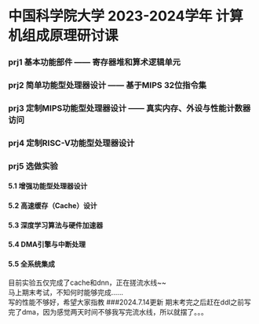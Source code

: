 # 中国科学院大学 2023-2024学年 计算机组成原理研讨课
### prj1 基本功能部件 —— 寄存器堆和算术逻辑单元
### prj2 简单功能型处理器设计 —— 基于MIPS 32位指令集
### prj3 定制MIPS功能型处理器设计 —— 真实内存、外设与性能计数器访问
### prj4 定制RISC-V功能型处理器设计
### prj5 选做实验
#### 5.1 增强功能型处理器设计
#### 5.2 高速缓存（Cache）设计
#### 5.3 深度学习算法与硬件加速器
#### 5.4 DMA引擎与中断处理
#### 5.5 全系统集成
目前实验五仅完成了cache和dnn，正在搓流水线~~  <br />
马上期末考试，不知何时能够完成......<br />
写的性能不够好，希望大家指教
###2024.7.14更新
期末考完之后赶在ddl之前写完了dma，因为感觉两天时间不够我写完流水线，所以就摆了。。。
